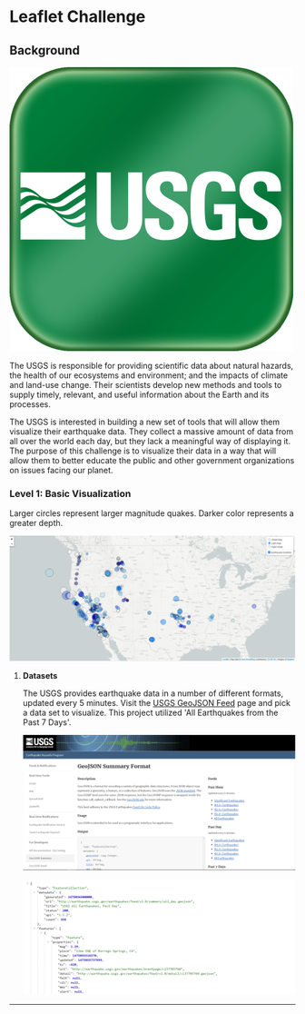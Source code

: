 # Leaflet Challenge 
## Background

![1-Logo](Step-1/Images/1-Logo2.png)

The USGS is responsible for providing scientific data about natural hazards, the health of our ecosystems and environment; and the impacts of climate and land-use change. Their scientists develop new methods and tools to supply timely, relevant, and useful information about the Earth and its processes. 

The USGS is interested in building a new set of tools that will allow them visualize their earthquake data. They collect a massive amount of data from all over the world each day, but they lack a meaningful way of displaying it. The purpose of this challenge is to visualize their data in a way that will allow them to better educate the public and other government organizations on issues facing our planet.


### Level 1: Basic Visualization

Larger circles represent larger magnitude quakes.  Darker color represents a greater depth.

![2-BasicMap](Step-1/Images/4-BasicMap.png)



1. **Datasets**

   The USGS provides earthquake data in a number of different formats, updated every 5 minutes. Visit the [USGS GeoJSON Feed](http://earthquake.usgs.gov/earthquakes/feed/v1.0/geojson.php) page and pick a data set to visualize. This project utilized 'All Earthquakes from the Past 7 Days'.
   
   ![3-Data](Step-1/Images/3-Data.png)



   ![4-JSON](Step-1/Images/4-JSON.png)





- - -
